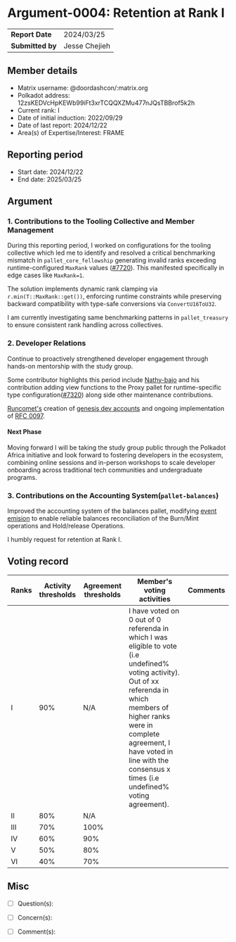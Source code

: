 # Argument-0004: Retention at Rank I

|                 |                                                                                             |
| --------------- | ------------------------------------------------------------------------------------------- |
| **Report Date** | 2024/03/25                                                             |
| **Submitted by**| Jesse Chejieh                                                                      |


## Member details

- Matrix username: @doordashcon/:matrix.org
- Polkadot address: 12zsKEDVcHpKEWb99iFt3xrTCQQXZMu477nJQsTBBrof5k2h
- Current rank: I
- Date of initial induction: 2022/09/29
- Date of last report: 2024/12/22
- Area(s) of Expertise/Interest: FRAME


## Reporting period

- Start date: 2024/12/22
- End date: 2025/03/25


## Argument
### 1. Contributions to the Tooling Collective and Member Management
During this reporting period, I worked on configurations for the tooling collective which led me to identify and resolved a critical benchmarking mismatch in `pallet_core_fellowship` generating invalid ranks exceeding runtime-configured `MaxRank` values ([#7720](https://github.com/paritytech/polkadot-sdk/pull/7720)). This manifested specifically in edge cases like `MaxRank=1`.

The solution implements dynamic rank clamping via `r.min(T::MaxRank::get())`, enforcing runtime constraints while preserving backward compatibility with type-safe conversions via `ConvertU16ToU32`.

I am currently investigating same benchmarking patterns in `pallet_treasury` to ensure consistent rank handling across collectives.

### 2. Developer Relations
Continue to proactively strengthened developer engagement through hands-on mentorship with the study group.

Some contributor highlights this period include [Nathy-bajo](https://github.com/Nathy-bajo) and his contribution adding view functions to the Proxy pallet for runtime-specific type configuration([#7320](https://github.com/paritytech/polkadot-sdk/pull/7320)) along side other maintenance contributions.

[Runcomet's](https://github.com/runcomet) creation of [genesis dev accounts](https://github.com/paritytech/polkadot-sdk/pull/6267) and ongoing implementation of [RFC 0097](https://github.com/paritytech/polkadot-sdk/pull/7398).

#### Next Phase
Moving forward I will be taking the study group public through the Polkadot Africa initiative and look forward to fostering developers in the ecosystem, combining online sessions and in-person workshops to scale developer onboarding across traditional tech communities and undergraduate programs.

### 3. Contributions on the Accounting System(`pallet-balances`)

Improved the accounting system of the balances pallet, modifying [event emision](https://github.com/paritytech/polkadot-sdk/pull/7250) to enable reliable balances reconciliation of the Burn/Mint operations and Hold/release Operations.


I humbly request for retention at Rank I.



## Voting record

|  Ranks | Activity thresholds | Agreement thresholds | Member's voting activities | Comments |
|---|---|---|---|---|
|I  |90%   |N/A   |I have voted on 0 out of 0 referenda in which I was eligible to vote (i.e undefined% voting activity). Out of xx referenda in which members of higher ranks were in complete agreement, I have voted in line with the consensus x times (i.e undefined% voting agreement).  |  |
|II |80%   |N/A   |   |  |
|III|70%   |100%  |   |  |
|IV |60%   |90%   |   |  |
|V  |50%   |80%   |   |  |
|VI |40%   |70%   |   |  |


## Misc

- [ ] Question(s): 

- [ ] Concern(s): 

- [ ] Comment(s): 


